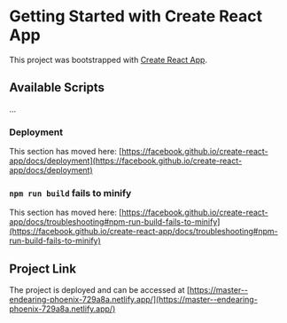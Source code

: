 # Getting Started with Create React App

This project was bootstrapped with [Create React App](https://github.com/facebook/create-react-app).

## Available Scripts

...

### Deployment

This section has moved here: [https://facebook.github.io/create-react-app/docs/deployment](https://facebook.github.io/create-react-app/docs/deployment)

### `npm run build` fails to minify

This section has moved here: [https://facebook.github.io/create-react-app/docs/troubleshooting#npm-run-build-fails-to-minify](https://facebook.github.io/create-react-app/docs/troubleshooting#npm-run-build-fails-to-minify)

## Project Link

The project is deployed and can be accessed at [https://master--endearing-phoenix-729a8a.netlify.app/](https://master--endearing-phoenix-729a8a.netlify.app/)

